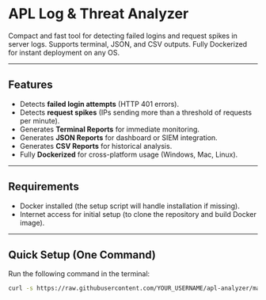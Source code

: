# APL Log & Threat Analyzer

Compact and fast tool for detecting failed logins and request spikes in server logs. Supports terminal, JSON, and CSV outputs. Fully Dockerized for instant deployment on any OS.

---

## Features
- Detects **failed login attempts** (HTTP 401 errors).  
- Detects **request spikes** (IPs sending more than a threshold of requests per minute).  
- Generates **Terminal Reports** for immediate monitoring.  
- Generates **JSON Reports** for dashboard or SIEM integration.  
- Generates **CSV Reports** for historical analysis.  
- Fully **Dockerized** for cross-platform usage (Windows, Mac, Linux).  

---

## Requirements
- Docker installed (the setup script will handle installation if missing).  
- Internet access for initial setup (to clone the repository and build Docker image).  

---

## Quick Setup (One Command)
Run the following command in the terminal:

```bash
curl -s https://raw.githubusercontent.com/YOUR_USERNAME/apl-analyzer/main/setup.sh | bash
